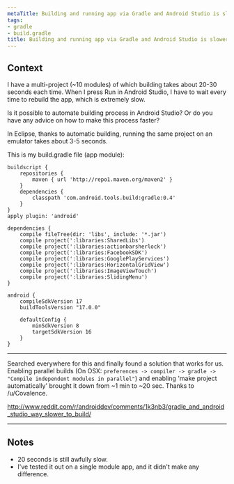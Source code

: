 ```yaml
---
metaTitle: Building and running app via Gradle and Android Studio is slower than via Eclipse
tags:
- gradle
- build.gradle
title: Building and running app via Gradle and Android Studio is slower than via Eclipse
---
```


## Context

I have a multi-project (~10 modules) of which building takes about 20-30 seconds each time. When I press Run in Android Studio, I have to wait every time to rebuild the app, which is extremely slow.


Is it possible to automate building process in Android Studio? Or do you have any advice on how to make this process faster?


In Eclipse, thanks to automatic building, running the same project on an emulator takes about 3-5 seconds.


This is my build.gradle file (app module):



```
buildscript {
    repositories {
        maven { url 'http://repo1.maven.org/maven2' }
    }
    dependencies {
        classpath 'com.android.tools.build:gradle:0.4'
    }
}
apply plugin: 'android'

dependencies {
    compile fileTree(dir: 'libs', include: '*.jar')
    compile project(':libraries:SharedLibs')
    compile project(':libraries:actionbarsherlock')
    compile project(':libraries:FacebookSDK')
    compile project(':libraries:GooglePlayServices')
    compile project(':libraries:HorizontalGridView')
    compile project(':libraries:ImageViewTouch')
    compile project(':libraries:SlidingMenu')
}

android {
    compileSdkVersion 17
    buildToolsVersion "17.0.0"

    defaultConfig {
        minSdkVersion 8
        targetSdkVersion 16
    }
}

```


---

Searched everywhere for this and finally found a solution that works for us. Enabling parallel builds (On OSX: `preferences -> compiler -> gradle -> "Compile independent modules in parallel"`) and enabling 'make project automatically' brought it down from ~1 min to ~20 sec. Thanks to /u/Covalence.


<http://www.reddit.com/r/androiddev/comments/1k3nb3/gradle_and_android_studio_way_slower_to_build/>



---

## Notes

- 20 seconds is still awfully slow.
- I've tested it out on a single module app, and it didn't make any difference.
